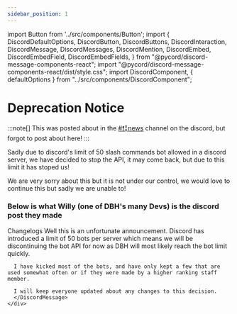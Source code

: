 ```yaml
---
sidebar_position: 1
---
```


import Button from '../src/components/Button';
import { DiscordDefaultOptions, DiscordButton, DiscordButtons, DiscordInteraction, DiscordMessage, DiscordMessages, DiscordMention, DiscordEmbed, DiscordEmbedField, DiscordEmbedFields, } from "@pycord/discord-message-components-react";
import "@pycord/discord-message-components-react/dist/style.css";
import DiscordComponent, { defaultOptions } from "../src/components/DiscordComponent";

# Deprecation Notice

:::note[]
This was posted about in the [<DiscordMention>#❗╏news</DiscordMention>](https://discord.com/channels/639477525927690240/898050443446464532/1200591997128409178) channel on the discord, but forgot to post about here!
:::

Sadly due to discord's limit of 50 slash commands bot allowed in a discord server, we have decided to stop the API, it may come back, but due to this limit it has stoped us!

We are very sorry about this but it is not under our control, we would love to continue this but sadly we are unable to!

### Below is what <DiscordMention>Willy</DiscordMention> (one of DBH's many Devs) is the discord post they made

<DiscordComponent>
    <div slot="message">
      <DiscordMessage profile="willy">
      <DiscordMention>Changelogs</DiscordMention>
      Well this is an unfortunate announcement. Discord has introduced a limit of 50 bots per server which means we will be discontinuing the bot API for now as DBH will most likely reach the bot limit quickly.

      I have kicked most of the bots, and have only kept a few that are used somewhat often or if they were made by a higher ranking staff member.
      
      I will keep everyone updated about any changes to this decision.
      </DiscordMessage>
    </div>
</DiscordComponent>
